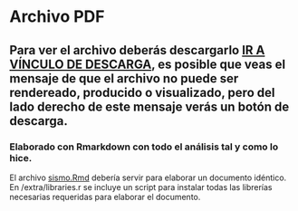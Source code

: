 # Archivo PDF

## Para ver el archivo deberás descargarlo [IR A VÍNCULO DE DESCARGA](sismo.pdf), es posible que veas el mensaje de que el archivo no puede ser rendereado, producido o visualizado, pero del lado derecho de este mensaje verás un botón de descarga.

### Elaborado con Rmarkdown con todo el análisis tal y como lo hice.
El archivo [sismo.Rmd](../sismos.Rmd) debería servir para elaborar un documento idéntico.
En /extra/libraries.r se incluye un script para instalar todas las librerías necesarias requeridas para elaborar el documento.
